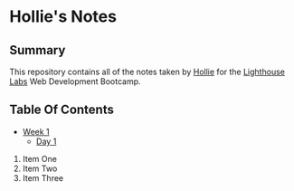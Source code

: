 # Hollie's Notes

## Summary

This repository contains all of the notes taken by [Hollie](git@github.com:Holliehens/lighthouse-web-notes.git) for the [Lighthouse Labs](https://www.lighthouselabs.ca/) Web Development Bootcamp.

## Table Of Contents

* [Week 1](/Week_1)
  * [Day 1](/Week_1/Day_1)
1. Item One 
2. Item Two
3. Item Three



